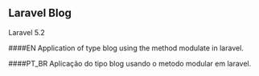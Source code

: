 ## Laravel Blog

Laravel 5.2

####EN
Application of type blog using the method modulate in laravel.

####PT_BR
Aplicação do tipo blog usando o metodo modular em laravel.


